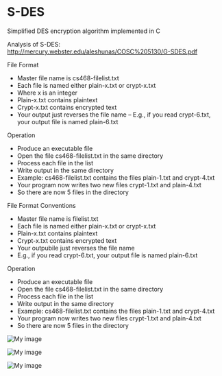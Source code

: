 # S-DES
Simplified DES encryption algorithm implemented in C

Analysis of S-DES:
http://mercury.webster.edu/aleshunas/COSC%205130/G-SDES.pdf

File Format
*  Master file name is cs468-filelist.txt
* Each file is named either plain-x.txt or
crypt-x.txt
* Where x is an integer
* Plain-x.txt contains plaintext
* Crypt-x.txt contains encrypted text
* Your output just reverses the file name
– E.g., if you read crypt-6.txt, your output file is named plain-6.txt

Operation
* Produce an executable file
* Open the file cs468-filelist.txt in the same directory
* Process each file in the list
* Write output in the same directory
* Example: cs468-filelist.txt contains the files plain-1.txt and crypt-4.txt
* Your program now writes two new files crypt-1.txt and plain-4.txt
* So there are now 5 files in the directory

File Format Conventions

* Master file name is filelist.txt 
* Each file is named either plain-x.txt or
crypt-x.txt
* Plain-x.txt contains plaintext
* Crypt-x.txt contains encrypted text
* Your outpubile just reverses the file name
*  E.g., if you read crypt-6.txt, your output file is named plain-6.txt

Operation

* Produce an executable file
* Open the file cs468-filelist.txt in the same directory
* Process each file in the list
* Write output in the same directory
* Example: cs468-filelist.txt contains the files plain-1.txt and crypt-4.txt
* Your program now writes two new files crypt-1.txt and plain-4.txt
* So there are now 5 files in the directory


![My image](http://s23.postimg.org/kony668uj/Screen_Shot_2015_12_02_at_9_21_03_PM.png)

![My image](http://s12.postimg.org/iwzug4sst/Screen_Shot_2015_12_02_at_9_20_56_PM.png)

![My image](http://s29.postimg.org/7t513eezr/Screen_Shot_2015_12_02_at_9_21_11_PM.png)






